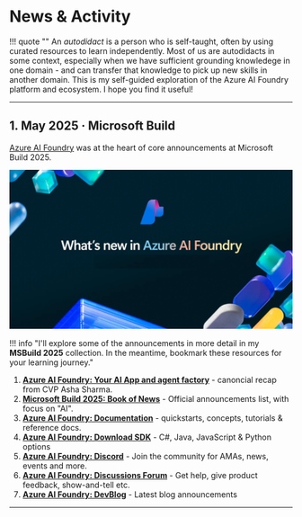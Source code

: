 # News & Activity

!!! quote ""
    An _autodidact_ is a person who is self-taught, often by using curated resources to learn independently. Most of us are autodidacts in some context, especially when we have sufficient grounding knowledege in one domain - and can transfer that knowledge to pick up new skills in another domain. This is my self-guided exploration of the Azure AI Foundry platform and ecosystem. I hope you find it useful!

---

## 1. May 2025 · Microsoft Build

[Azure AI Foundry](https://learn.microsoft.com/azure/ai-foundry/what-is-azure-ai-foundry) was at the heart of core announcements at Microsoft Build 2025. 

![What's New In Azure AI Foundry?](./img/msbuild-2025.png)


!!! info "I'll explore some of the announcements in more detail in my **MSBuild 2025** collection. In the meantime, bookmark these resources for your learning journey."

1. [**Azure AI Foundry: Your AI App and agent factory**](https://azure.microsoft.com/en-us/blog/azure-ai-foundry-your-ai-app-and-agent-factory/) - canoncial recap from CVP Asha Sharma.
1. [**Microsoft Build 2025: Book of News**](https://news.microsoft.com/build-2025-book-of-news/#a-211-new-models-and-partnerships-added-to-azure-ai-foundry-models) - Official announcements list, with focus on "AI".
1. [**Azure AI Foundry: Documentation**](http://aka.ms/AzureAI) - quickstarts, concepts, tutorials & reference docs.
1. [**Azure AI Foundry: Download SDK**](http://aka.ms/aifoundrysdk) - C#, Java, JavaScript & Python options
1. [**Azure AI Foundry: Discord**](https://aka.ms/ai/discord) - Join the community for AMAs, news, events and more.
1. [**Azure AI Foundry: Discussions Forum**](https://aka.ms/azureaifoundry/forum) - Get help, give product feedback, show-and-tell etc.
1. [**Azure AI Foundry: DevBlog**](https://devblogs.microsoft.com/foundry/) - Latest blog announcements

---
